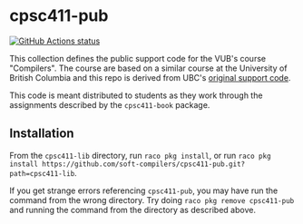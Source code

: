 cpsc411-pub
=======
<p align="left">
  <a href="https://github.com/soft-compilers/cpsc411-pub/actions?query=workflow%3A%22CI%22"><img alt="GitHub Actions status" src="https://github.com/soft-compilers/cpsc411-pub/workflows/CI/badge.svg"></a>
</p>

This collection defines the public support code for the VUB's course "Compilers".
The course are based on a similar course at the University of British Columbia
and this repo is derived from UBC's [original support code](https://github.com/cpsc411/cpsc411-pub.git).

This code is meant distributed to students as they work through the assignments
described by the `cpsc411-book` package.

## Installation
From the `cpsc411-lib` directory, run `raco pkg install`, or run
`raco pkg install https://github.com/soft-compilers/cpsc411-pub.git?path=cpsc411-lib`.

If you get strange errors referencing `cpsc411-pub`, you may have run the
command from the wrong directory.
Try doing `raco pkg remove cpsc411-pub` and running the command from the
directory as described above.
